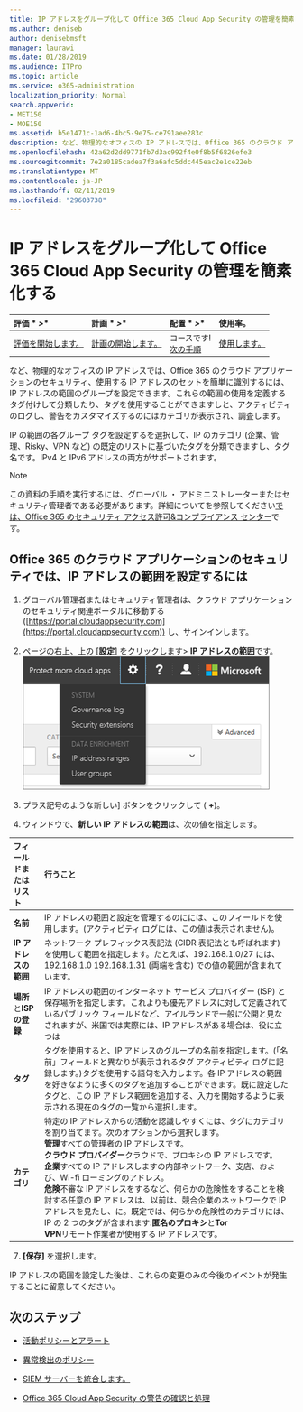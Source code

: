 ```yaml
---
title: IP アドレスをグループ化して Office 365 Cloud App Security の管理を簡素化する
ms.author: deniseb
author: denisebmsft
manager: laurawi
ms.date: 01/28/2019
ms.audience: ITPro
ms.topic: article
ms.service: o365-administration
localization_priority: Normal
search.appverid:
- MET150
- MOE150
ms.assetid: b5e1471c-1ad6-4bc5-9e75-ce791aee283c
description: など、物理的なオフィスの IP アドレスでは、Office 365 のクラウド アプリケーションのセキュリティ、使用する IP アドレスのセットを簡単に識別するには、IP アドレスの範囲のグループを設定できます。
ms.openlocfilehash: 42a62d2dd9771fb7d3ac992f4e0f8b5f6826efe3
ms.sourcegitcommit: 7e2a0185cadea7f3a6afc5ddc445eac2e1ce22eb
ms.translationtype: MT
ms.contentlocale: ja-JP
ms.lasthandoff: 02/11/2019
ms.locfileid: "29603738"
---
```

# <a name="group-your-ip-addresses-to-simplify-management-in-office-365-cloud-app-security"></a>IP アドレスをグループ化して Office 365 Cloud App Security の管理を簡素化する
  
|評価 * *\>**|計画 * *\>**|配置 * *\>**|使用率。|
|:-----|:-----|:-----|:-----|
|[評価を開始します。](office-365-cas-overview.md) <br/> |[計画の開始します。](get-ready-for-office-365-cas.md) <br/> |コースです!  <br/> [次の手順](#next-steps) <br/> |[使用します。](utilization-activities-for-ocas.md) <br/> |
   
など、物理的なオフィスの IP アドレスでは、Office 365 のクラウド アプリケーションのセキュリティ、使用する IP アドレスのセットを簡単に識別するには、IP アドレスの範囲のグループを設定できます。これらの範囲の使用を定義するタグ付けして分類したり、タグを使用することができますしと、アクティビティのログし、警告をカスタマイズするのにはカテゴリが表示され、調査します。
  
IP の範囲の各グループ タグを設定するを選択して、IP のカテゴリ (企業、管理、Risky、VPN など) の既定のリストに基づいたタグを分類できますし、タグ名です。IPv4 と IPv6 アドレスの両方がサポートされます。
  
> [!NOTE]
> この資料の手順を実行するには、グローバル ・ アドミニストレーターまたはセキュリティ管理者である必要があります。詳細についてを参照してください[では、Office 365 のセキュリティ アクセス許可&amp;コンプライアンス センター](permissions-in-the-security-and-compliance-center.md)です。 
  
## <a name="to-set-up-an-ip-address-range-in-office-365-cloud-app-security"></a>Office 365 のクラウド アプリケーションのセキュリティでは、IP アドレスの範囲を設定するには

1. グローバル管理者またはセキュリティ管理者は、クラウド アプリケーションのセキュリティ関連ポータルに移動する ([https://portal.cloudappsecurity.com](https://portal.cloudappsecurity.com)) し、サインインします。
    
2. ページの右上、上の [**設定**] をクリックします\> **IP アドレスの範囲**です。<br>![O365 クラウド アプリケーションのセキュリティでは、システムおよびデータの設定にアクセスするための設定を選択します](media/f6c48ee3-39b4-4b5a-8252-b6493b7bcd3d.png)<br>
  
3. プラス記号のような新しい] ボタンをクリックして ( **+**)。
    
4. ウィンドウで、**新しい IP アドレスの範囲**は、次の値を指定します。 
    
|**フィールドまたはリスト**|**行うこと**|
|:-----|:-----|
|**名前** <br/> |IP アドレスの範囲と設定を管理するのにには、このフィールドを使用します。(アクティビティ ログには、この値は表示されません)。  <br/> |
|**IP アドレスの範囲** <br/> |ネットワーク プレフィックス表記法 (CIDR 表記法とも呼ばれます) を使用して範囲を指定します。たとえば、192.168.1.0/27 には、192.168.1.0 192.168.1.31 (両端を含む) での値の範囲が含まれています。  <br/> |
|**場所**と**ISP の登録** <br/> |IP アドレスの範囲のインターネット サービス プロバイダー (ISP) と保存場所を指定します。これよりも優先アドレスに対して定義されているパブリック フィールドなど、アイルランドで一般に公開と見なされますが、米国では実際には、IP アドレスがある場合は、役に立つは  <br/> |
|**タグ** <br/> |タグを使用すると、IP アドレスのグループの名前を指定します。(「名前」フィールドと異なりが表示されるタグ アクティビティ ログに記録します。)タグを使用する語句を入力します。各 IP アドレスの範囲を好きなように多くのタグを追加することができます。既に設定したタグと、この IP アドレス範囲を追加する、入力を開始するように表示される現在のタグの一覧から選択します。  <br/> |
|**カテゴリ** <br/> | 特定の IP アドレスからの活動を認識しやすくには、タグにカテゴリを割り当てます。次のオプションから選択します。<br/> **管理**すべての管理者の IP アドレスです。  <br/> **クラウド プロバイダー**クラウドで、プロキシの IP アドレスです。  <br/> **企業**すべての IP アドレスしますの内部ネットワーク、支店、および、Wi-fi ローミングのアドレス。  <br/> **危険**不審な IP アドレスをするなど、何らかの危険性をすることを検討する任意の IP アドレスは、以前は、競合企業のネットワークで IP アドレスを見たし、に。既定では、何らかの危険性のカテゴリには、IP の 2 つのタグが含まれます:**匿名のプロキシ**と**Tor** <br/> **VPN**リモート作業者が使用する IP アドレスです。  <br/> |
   
7. **[保存]** を選択します。
    
IP アドレスの範囲を設定した後は、これらの変更のみの今後のイベントが発生することに留意してください。
  
## <a name="next-steps"></a>次のステップ

- [活動ポリシーとアラート](activity-policies-and-alerts.md)
    
- [異常検出のポリシー](anomaly-detection-policies-in-ocas.md)
    
- [SIEM サーバーを統合します。](integrate-your-siem-server-with-office-365-cas.md)
    
- [Office 365 Cloud App Security の警告の確認と処理](review-office-365-cas-alerts.md)
    


